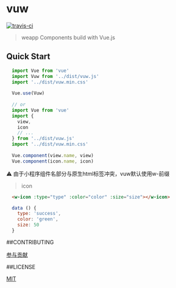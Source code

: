 # vuw

[![travis-ci](https://travis-ci.org/dlhandsome/vue-weapp.svg?branch=master)](https://travis-ci.org/dlhandsome/vue-weapp)

> weapp Components build with Vue.js

## Quick Start

```javascript
  import Vue from 'vue'
  import Vuw from '../dist/vuw.js'
  import '../dist/vuw.min.css'
  
  Vue.use(Vuw)
  
  // or
  import Vue from 'vue'
  import {
    view,
    icon
    // ...
  } from '../dist/vuw.js'
  import '../dist/vuw.min.css'
  
  Vue.component(view.name, view)
  Vue.component(icon.name, icon)
```

⚠️ 由于小程序组件名部分与原生html标签冲突，vuw默认使用w-前缀

> icon

```html
  <w-icon :type="type" :color="color" :size="size"></w-icon>
```

```javascript
  data () {
    type: 'success',
    color: 'green',
    size: 50
  }

```

##CONTRIBUTING

[参与贡献](https://github.com/dlhandsome/vuw/blob/master/CONTRIBUTE.md)

##LICENSE

[MIT](https://github.com/dlhandsome/vuw/blob/master/LICENSE)




